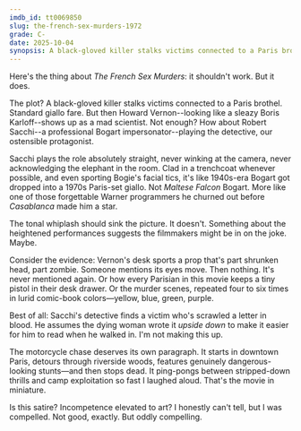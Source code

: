 ```yaml
---
imdb_id: tt0069850
slug: the-french-sex-murders-1972
grade: C-
date: 2025-10-04
synopsis: A black-gloved killer stalks victims connected to a Paris brothel while Bogart impersonator Robert Sacchi investigates and mad scientist Howard Vernon lurks in the wings.
---
```


Here's the thing about _The French Sex Murders_: it shouldn't work. But it does.

The plot? A black-gloved killer stalks victims connected to a Paris brothel. Standard giallo fare. But then Howard Vernon--looking like a sleazy Boris Karloff--shows up as a mad scientist. Not enough? How about Robert Sacchi--a professional Bogart impersonator--playing the detective, our ostensible protagonist. 

Sacchi plays the role absolutely straight, never winking at the camera, never acknowledging the elephant in the room. Clad in a trenchcoat whenever possible, and even sporting Bogie's facial tics, it's like 1940s-era Bogart got dropped into a 1970s Paris-set giallo. Not <span data-imdb-id="tt0033870">_Maltese Falcon_</span> Bogart. More like one of those forgettable Warner programmers he churned out before <span data-imdb-id="tt0034583">_Casablanca_</span> made him a star.

The tonal whiplash should sink the picture. It doesn't. Something about the heightened performances suggests the filmmakers might be in on the joke. Maybe.

Consider the evidence: Vernon's desk sports a prop that's part shrunken head, part zombie. Someone mentions its eyes move. Then nothing. It's never mentioned again. Or how every Parisian in this movie keeps a tiny pistol in their desk drawer. Or the murder scenes, repeated four to six times in lurid comic-book colors—yellow, blue, green, purple.

Best of all: Sacchi's detective finds a victim who's scrawled a letter in blood. He assumes the dying woman wrote it _upside down_ to make it easier for him to read when he walked in. I'm not making this up.

The motorcycle chase deserves its own paragraph. It starts in downtown Paris, detours through riverside woods, features genuinely dangerous-looking stunts—and then stops dead. It ping-pongs between stripped-down thrills and camp exploitation so fast I laughed aloud. That's the movie in miniature.

Is this satire? Incompetence elevated to art? I honestly can't tell, but I was compelled.
Not good, exactly. But oddly compelling.
